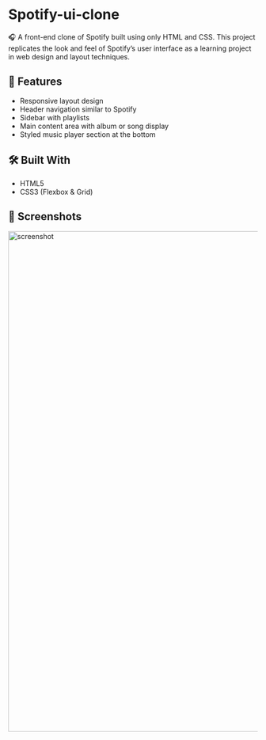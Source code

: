 # Spotify-ui-clone
🎧 A front-end clone of Spotify built using only HTML and CSS. This project replicates the look and feel of Spotify’s user interface as a learning project in web design and layout techniques.

## 🚀 Features
- Responsive layout design
- Header navigation similar to Spotify
- Sidebar with playlists
- Main content area with album or song display
- Styled music player section at the bottom

## 🛠️ Built With
- HTML5
- CSS3 (Flexbox & Grid)

## 📸 Screenshots
<img width="1898" height="1012" alt="screenshot" src="https://github.com/user-attachments/assets/63c420dc-9da0-4163-8ea6-d201cd6b8be7" />
